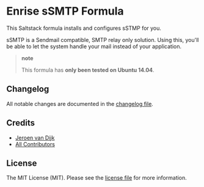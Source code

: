 # Enrise sSMTP Formula

This Saltstack formula installs and configures sSTMP for you.

sSMTP is a Sendmail compatible, SMTP relay only solution.
Using this, you'll be able to let the system handle your mail
instead of your application.

> **note**
>
> This formula has **only been tested on Ubuntu 14.04**.

## Changelog

All notable changes are documented in the [changelog file](CHANGELOG.md).

## Credits

- [Jeroen van Dijk](https://github.com/jvandijk)
- [All Contributors](../../contributors)

## License

The MIT License (MIT). Please see the [license file](LICENSE) for more information.
